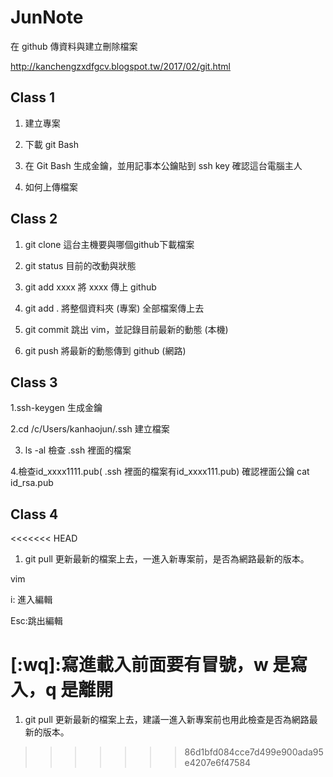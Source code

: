 ﻿# JunNote

在 github 傳資料與建立刪除檔案

http://kanchengzxdfgcv.blogspot.tw/2017/02/git.html


## Class 1

1. 建立專案

2. 下載 git Bash

3. 在 Git Bash 生成金鑰，並用記事本公鑰貼到 ssh key 確認這台電腦主人

4. 如何上傳檔案


## Class 2

1. git clone 這台主機要與哪個github下載檔案

2. git status 目前的改動與狀態

3. git add xxxx 將 xxxx 傳上 github

4. git add . 將整個資料夾 (專案) 全部檔案傳上去
      
5. git commit 跳出 vim，並記錄目前最新的動態 (本機)

6. git push 將最新的動態傳到 github (網路)

## Class 3

1.ssh-keygen 生成金鑰

2.cd /c/Users/kanhaojun/.ssh 建立檔案

3. ls -al 檢查 .ssh 裡面的檔案

4.檢查id_xxxx1111.pub( .ssh 裡面的檔案有id_xxxx111.pub) 確認裡面公鑰
cat id_rsa.pub 


## Class 4
<<<<<<< HEAD
1. git pull 更新最新的檔案上去，一進入新專案前，是否為網路最新的版本。

vim

i: 進入編輯

Esc:跳出編輯

[:wq]:寫進載入前面要有冒號，w 是寫入，q 是離開
=======
1. git pull 更新最新的檔案上去，建議一進入新專案前也用此檢查是否為網路最新的版本。
>>>>>>> 86d1bfd084cce7d499e900ada95e4207e6f47584



